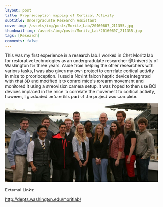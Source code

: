 ```yaml
---
layout: post
title: Proprioception mapping of Cortical Activity
subtitle: Undergraduate Research Assistant
cover-img: /assets/img/posts/Moritz_Lab/20160607_211355.jpg
thumbnail-img: /assets/img/posts/Moritz_Lab/20160607_211355.jpg
tags: [Research]
comments: false
---
```


This was my first experience in a research lab. I worked in Chet Moritz lab for restorative technologies as an undergradutate researcher @University of Washington for three years. Aside from helping the other researchers with various tasks, I was also given my own project to correlate cortical activity in mice to proprioception. I used a Novint falcon haptic device integrated with chai 3D and modified it to control mice's forearm movement and monitored it using a streovision camera setup. It was hoped to then use BCI devices implaced in the mice to correlate the movement to cortical activity, however, I graduated before this part of the project was complete. 

<img src="/assets/img/posts/Moritz_Lab/moritz_lab_1.jpg" alt="">

External Links: 

http://depts.washington.edu/moritlab/
